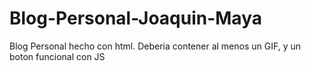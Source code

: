 # Blog-Personal-Joaquin-Maya
Blog Personal hecho con html.
Deberia contener al menos un GIF, y un boton funcional con JS
